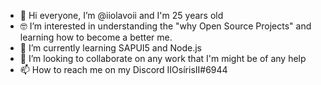 - 👋 Hi everyone, I’m @iiolavoii and I'm 25 years old
- 🤓 I’m interested in understanding the "why Open Source Projects" and learning how to become a better me.
- 🌱 I’m currently learning SAPUI5 and Node.js
- 👀 I’m looking to collaborate on any work that I'm might be of any help
- 📫 How to reach me on my Discord IIOsírisII#6944

<!---
iiolavoii/iiolavoii is a ✨ special ✨ repository because its `README.md` (this file) appears on your GitHub profile.
You can click the Preview link to take a look at your changes.
--->
